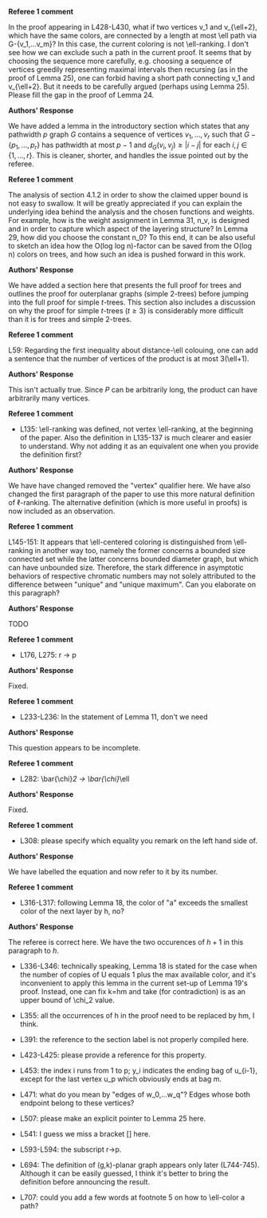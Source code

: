 

**Referee 1 comment**

In the proof appearing in L428-L430, what if two vertices v_1 and v_{\ell+2}, which have the same colors, are connected by a length at most \ell path via G-{v_1,…v_m}? In this case, the current coloring is not \ell-ranking. I don't see how we can exclude such a path in the current proof. It seems that by choosing the sequence more carefully, e.g. choosing a sequence of vertices greedily representing maximal intervals then recursing (as in the proof of Lemma 25), one can forbid having a short path connecting v_1 and v_{\ell+2}. But it needs to be carefully argued (perhaps using Lemma 25). Please fill the gap in the proof of Lemma 24.

**Authors' Response**

We have added a lemma in the introductory section which states that any pathwidth $p$ graph $G$ contains a sequence of vertices $v_1,\ldots,v_r$ such that $G-\{p_1,\ldots,p_r\}$ has pathwidth at most $p-1$ and $d_G(v_i,v_j)\ge|i-j|$ for each $i,j\in\{1,\ldots,r\}$.  This is cleaner, shorter, and handles the issue pointed out by the referee.

**Referee 1 comment**

The analysis of section 4.1.2 in order to show the claimed upper bound is not easy to swallow. It will be greatly appreciated if you can explain the underlying idea behind the analysis and the chosen functions and weights. For example, how is the weight assignment in Lemma 31, n_v, is designed and in order to capture which aspect of the layering structure? In Lemma 29, how did you choose the constant n_0? To this end, it can be also useful to sketch an idea how the O(log log n)-factor can be saved from the O(log n) colors on trees, and how such an idea is pushed forward in this work.

**Authors' Response**

We have added a section here that presents the full proof for trees and outlines the proof for outerplanar graphs (simple $2$-trees) before jumping into the full proof for simple $t$-trees.  This section also includes a discussion on why the proof for simple $t$-trees ($t\ge 3$) is considerably more difficult than it is for trees and simple $2$-trees.


**Referee 1 comment**

L59: Regarding the first inequality about distance-\ell colouing, one can add a sentence that the number of vertices of the product is at most 3(\ell+1).

**Authors' Response**

This isn't actually true. Since $P$ can be arbitrarily long, the product can have arbitrarily many vertices.

**Referee 1 comment**

- L135: \ell-ranking was defined, not vertex \ell-ranking, at the beginning of the paper.  Also the definition in L135-137 is much clearer and easier to understand. Why not adding it as an equivalent one when you provide the definition first?

**Authors' Response**

We have have changed removed the "vertex" qualifier here.  We have also changed the first paragraph of the paper to use this more natural definition of $\ell$-ranking.  The alternative definition (which is more useful in proofs) is now included as an observation.

**Referee 1 comment**

L145-151: It appears that \ell-centered coloring is distinguished from \ell-ranking in another way too, namely the former concerns a bounded size connected set while the latter concerns bounded diameter graph, but which can have unbounded size. Therefore, the stark difference in asymptotic behaviors of respective chromatic numbers may not solely attributed to the difference between "unique" and "unique maximum". Can you elaborate on this paragraph?

**Authors' Response**

TODO

**Referee 1 comment**

- L176, L275: r -> p

**Authors' Response**

Fixed.

**Referee 1 comment**

- L233-L236: In the statement of Lemma 11, don't we need

**Authors' Response**

This question appears to be incomplete.


**Referee 1 comment**

- L282: \bar{\chi}_2 -> \bar{\chi}_\ell

**Authors' Response**

Fixed.

**Referee 1 comment**

- L308: please specify which equality you remark on the left hand side of.

**Authors' Response**

We have labelled the equation and now refer to it by its number.

**Referee 1 comment**

- L316-L317: following Lemma 18, the color of "a" exceeds the smallest color of the next layer by h, no?

**Authors' Response**

The referee is correct here.  We have the two occurences of $h+1$ in this paragraph to $h$.

- L336-L346: technically speaking, Lemma 18 is stated for the case when the number of copies of U equals 1 plus the max available color, and it's inconvenient to apply this lemma in the current set-up of Lemma 19's proof. Instead, one can fix k=hm and take (for contradiction) is as an upper bound of \chi_2 value.


- L355: all the occurrences of h in the proof need to be replaced by hm, I think.
- L391: the reference to the section label is not properly compiled here.
- L423-L425: please provide a reference for this property.
- L453: the index i runs from 1 to p; y_i indicates the ending bag of u_{i-1}, except for the last vertex u_p which obviously ends at bag m.
- L471: what do you mean by "edges of w_0,…w_q"? Edges whose both endpoint belong to these vertices?
- L507: please make an explicit pointer to Lemma 25 here.
- L541: I guess we miss a bracket [] here.
- L593-L594: the subscript r->p.
- L694: The definition of (g,k)-planar graph appears only later (L744-745). Although it can be easily guessed, I think it's better to bring the definition before announcing the result.
- L707: could you add a few words at footnote 5 on how to \ell-color a path?
